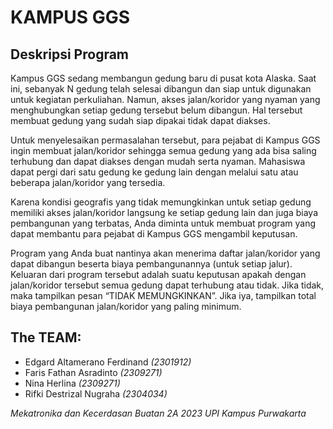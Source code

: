 # KAMPUS GGS

## Deskripsi Program

Kampus GGS sedang membangun gedung baru di pusat kota Alaska. Saat ini, sebanyak N gedung telah selesai dibangun dan siap untuk digunakan untuk kegiatan perkuliahan. Namun, akses jalan/koridor yang nyaman yang menghubungkan setiap gedung tersebut belum dibangun. Hal tersebut membuat gedung yang sudah siap dipakai tidak dapat diakses. 

Untuk menyelesaikan permasalahan tersebut, para pejabat di Kampus GGS ingin membuat jalan/koridor sehingga semua gedung yang ada bisa saling terhubung dan dapat diakses dengan mudah serta nyaman. Mahasiswa dapat pergi dari satu gedung ke gedung lain dengan melalui satu atau beberapa jalan/koridor yang tersedia.

Karena kondisi geografis yang tidak memungkinkan untuk setiap gedung memiliki akses jalan/koridor langsung ke setiap gedung lain dan juga biaya pembangunan yang terbatas, Anda diminta untuk membuat program yang dapat membantu para pejabat di Kampus GGS mengambil keputusan.

Program yang Anda buat nantinya akan menerima daftar jalan/koridor yang dapat dibangun beserta biaya pembangunannya (untuk setiap jalur). Keluaran dari program tersebut adalah suatu keputusan apakah dengan jalan/koridor tersebut semua gedung dapat terhubung atau tidak. Jika tidak, maka tampilkan pesan “TIDAK MEMUNGKINKAN”. Jika iya, tampilkan total biaya pembangunan jalan/koridor yang paling minimum.

## The TEAM:

- Edgard Altamerano Ferdinand _(2301912)_
- Faris Fathan Asradinto _(2309271)_
- Nina Herlina _(2309271)_
- Rifki Destrizal Nugraha _(2304034)_
  
_Mekatronika dan Kecerdasan Buatan 2A 2023_
_UPI Kampus Purwakarta_
